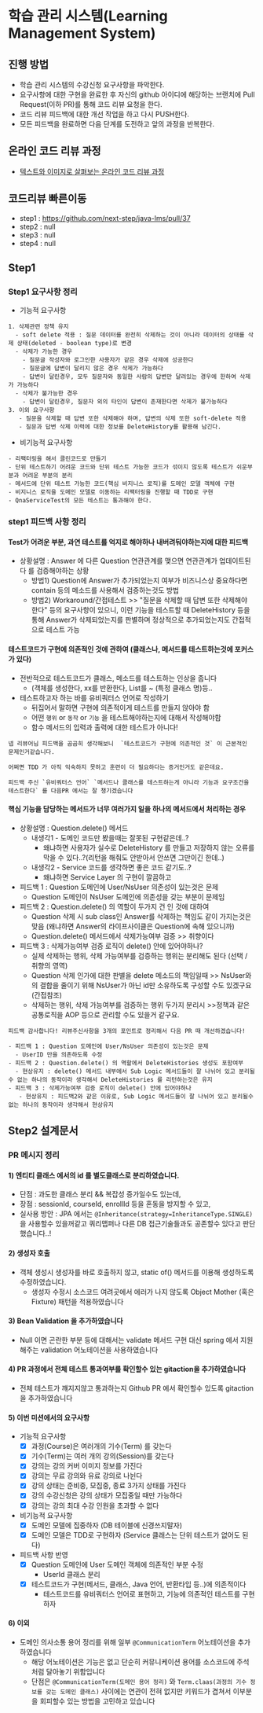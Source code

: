 # 학습 관리 시스템(Learning Management System)

## 진행 방법

* 학습 관리 시스템의 수강신청 요구사항을 파악한다.
* 요구사항에 대한 구현을 완료한 후 자신의 github 아이디에 해당하는 브랜치에 Pull Request(이하 PR)를 통해 코드 리뷰 요청을 한다.
* 코드 리뷰 피드백에 대한 개선 작업을 하고 다시 PUSH한다.
* 모든 피드백을 완료하면 다음 단계를 도전하고 앞의 과정을 반복한다.

## 온라인 코드 리뷰 과정

* [텍스트와 이미지로 살펴보는 온라인 코드 리뷰 과정](https://github.com/next-step/nextstep-docs/tree/master/codereview)

## 코드리뷰 빠른이동

- step1 : https://github.com/next-step/java-lms/pull/37
- step2 : null
- step3 : null
- step4 : null

## Step1

### Step1 요구사항 정리

- 기능적 요구사항

```text
1. 삭제관련 정책 유지
  - soft delete 적용 : 질문 데이터를 완전히 삭제하는 것이 아니라 데이터의 상태를 삭제 상태(deleted - boolean type)로 변경
  - 삭제가 가능한 경우
    - 질문글 작성자와 로그인한 사용자가 같은 경우 삭제에 성공한다
    - 질문글에 답변이 달리지 않은 경우 삭제가 가능하다
    - 답변이 달린경우, 모두 질문자와 동일한 사람의 답변만 달려있는 경우에 한하여 삭제가 가능하다
  - 삭제가 불가능한 경우
    - 답변이 달린경우, 질문자 외의 타인이 답변이 존재한다면 삭제가 불가능하다
3. 이외 요구사항
   - 질문을 삭제할 때 답변 또한 삭제해야 하며, 답변의 삭제 또한 soft-delete 적용
   - 질문과 답변 삭제 이력에 대한 정보를 DeleteHistory를 활용해 남긴다.
```

- 비기능적 요구사항

```text
- 리팩터링을 해서 클린코드로 만들기
- 단위 테스트하기 어려운 코드와 단위 테스트 가능한 코드가 섞이지 않도록 테스트가 쉬운부분과 어려운 부분의 분리
- 메서드에 단위 테스트 가능한 코드(핵심 비지니스 로직)를 도메인 모델 객체에 구현
- 비지니스 로직을 도메인 모델로 이동하는 리팩터링을 진행할 때 TDD로 구현
- QnaServiceTest의 모든 테스트는 통과해야 한다.
```

### step1 피드백 사항 정리

#### Test가 어려운 부분, 과연 테스트를 억지로 해야하나 내버려둬야하는지에 대한 피드백

- 상황설명 : Answer 에 다른 Question 연관관계를 맺으면 연관관계가 업데이트된다 를 검증해야하는 상황
    - 방법1) Question에 Answer가 추가되었는지 여부가 비즈니스상 중요하다면 contain 등의 메소드를 사용해서 검증하는것도 방법
    - 방법2) Workaround/간접테스트 >> "질문을 삭제할 때 답변 또한 삭제해야 한다" 등의 요구사항이 있으니, 이런 기능을 테스트할 때 DeleteHistory 등을 통해 Answer가 삭제되었는지를
      판별하며 정상적으로 추가되었는지도 간접적으로 테스트 가능

#### 테스트코드가 구현에 의존적인 것에 관하여 (클래스나, 메서드를 테스트하는것에 포커스가 있다)

- 전반적으로 테스트코드가 클래스, 메소드를 테스트하는 인상을 줍니다
    - (객체를 생성한다, xx를 반환한다, List를 ~ (특정 클래스 명)등..
- 테스트하고자 하는 바를 유비쿼터스 언어로 작성하기
    - 뒤집어서 말하면 구현에 의존적이게 테스트를 만들지 않아야 함
    - 어떤 `행위` or `동작` or `기능` 을 테스트해야하는지에 대해서 작성해야함
    - 함수 메서드의 입력과 출력에 대한 테스트가 아니다!

```text
넵 리뷰어님 피드백을 곰곰히 생각해보니  `테스트코드가 구현에 의존적인 것` 이 근본적인 문제인거같습니다.

어쩌면 TDD 가 아직 익숙하지 못하고 훈련이 더 필요하다는 증거인거도 같은데요. 

피드백 주신 `유비쿼터스 언어` `메서드나 클래스를 테스트하는게 아니라 기능과 요구조건을 테스트한다` 를 다음PR 에서는 잘 챙기겠습니다
```

#### 핵심 기능을 담당하는 메서드가 너무 여러가지 일을 하나의 메서드에서 처리하는 경우

- 상황설명 : Question.delete() 메서드
    - 내생각1 - 도메인 코드만 봤을때는 잘못된 구현같은데..?
        - 왜냐하면 사용자가 실수로 DeleteHistory 를 만들고 저장하지 않는 오류를 막을 수 있다..?(리턴을 해줘도 안받아서 안쓰면 그만이긴 한데..)
    - 내생각2 - Service 코드를 생각하면 좋은 코드 같기도..?
        - 왜냐하면 Service Layer 의 구현이 깔끔하고
- 피드백 1 : Question 도메인에 User/NsUser 의존성이 있는것은 문제
    - Question 도메인이 NsUser 도메인에 의존성을 갖는 부분이 문제임
- 피드백 2 : Question.delete() 의 역할이 두가지 건 인 것에 대하여
    - Question 삭제 시 sub class인 Answer를 삭제하는 책임도 같이 가지는것은 맞음 (왜냐하면 Answer의 라이프사이클은 Question에 속해 있으니까)
    - Question.delete() 메서드에서 삭제가능여부 검증 >> 취향이다
- 피드백 3 : 삭제가능여부 검증 로직이 delete() 안에 있어야하나?
    - 실제 삭제하는 행위, 삭제 가능여부를 검증하는 행위는 분리해도 된다 (선택 / 취향의 영역)
    - Question 삭제 인가에 대한 판별을 delete 메소드의 책임일때 >>  NsUser와의 결합을 줄이기 위해 NsUser가 아닌 id만 소유하도록 구성할 수도 있겠구요 (간접참조)
    - 삭제하는 행위, 삭제 가능여부를 검증하는 행위 두가지 분리시 >>정책과 같은 공통로직을 AOP 등으로 관리할 수도 있을거 같구요.

```text
피드백 감사합니다! 리뷰주신사항을 3개의 포인트로 정리해서 다음 PR 때 개선하겠습니다!

- 피드백 1 : Question 도메인에 User/NsUser 의존성이 있는것은 문제
  - UserID 만을 의존하도록 수정
- 피드백 2 : Question.delete() 의 역할에서 DeleteHistories 생성도 포함여부 
  - 현상유지 : delete() 메서드 내부에서 Sub Logic 메서드들이 잘 나뉘어 있고 분리될수 없는 하나의 동작이라 생각해서 DeleteHistories 를 리턴하는것은 유지
- 피드백 3 : 삭제가능여부 검증 로직이 delete() 안에 있어야하나
   - 현상유지 : 피드백2와 같은 이유로, Sub Logic 메서드들이 잘 나뉘어 있고 분리될수 없는 하나의 동작이라 생각해서 현상유지
```

## Step2 설계문서

### PR 메시지 정리

#### 1) 엔티티 클래스 에서의 id 를 별도클래스로 분리하였습니다.

- 단점 : 과도한 클래스 분리 && 복잡성 증가일수도 있는데,
- 장점 : sessionId, courseId, enrollId 등을 혼동을 방지할 수 있고,
- 실사용 방안 : JPA 에서는 `@Inheritance(strategy=InheritanceType.SINGLE)` 을 사용할수 있을꺼같고 쿼리맵퍼나 다른 DB 접근기술들과도 공존할수 있다고 판단했습니다..!

#### 2) 생성자 호출

- 객체 생성시 생성자를 바로 호출하지 않고, static of() 메서드를 이용해 생성하도록 수정하였습니다.
    - 생성자 수정시 소스코드 여려곳에서 에러가 나지 않도록 Object Mother (혹은 Fixture) 패턴을 적용하였습니다

#### 3) Bean Validation 을 추가하였습니다

- Null 이면 곤란한 부분 등에 대해서는 validate 메서드 구현 대신 spring 에서 지원해주는 validation 어노테이션을 사용하였습니다

#### 4) PR 과정에서 전체 테스트 통과여부를 확인할수 있는 gitaction을 추가하였습니다

- 전체 테스트가 꺠지지않고 통과하는지 Github PR 에서 확인할수 있도록 gitaction 을 추가하였습니다

#### 5) 이번 미션에서의 요구사항

- 기능적 요구사항
    - [x] 과정(Course)은 여러개의 기수(Term) 를 갖는다
    - [x] 기수(Term)는 여러 개의 강의(Session)를 갖는다
    - [x] 강의는 강의 커버 이미지 정보를 가진다
    - [x] 강의는 무료 강의와 유료 강의로 나뉜다
    - [x] 강의 상태는 준비중, 모집중, 종료 3가지 상태를 가진다
    - [x] 강의 수강신청은 강의 상태가 모집중일 때만 가능하다
    - [x] 강의는 강의 최대 수강 인원을 초과할 수 없다

- 비기능적 요구사항
    - [x] 도메인 모델에 집중하자 (DB 테이블에 신경쓰지말자)
    - [x] 도메인 모델은 TDD로 구현하자 (Service 클래스는 단위 테스트가 없어도 된다)

- 피드백 사항 반영
    - [x] Question 도메인에 User 도메인 객체에 의존적인 부분 수정
        - UserId 클래스 분리
    - [x] 테스트코드가 구현(메서드, 클래스, Java 언어, 반환타입 등..)에 의존적이다
        - 테스트코드를 유비쿼터스 언어로 표현하고, 기능에 의존적인 테스트를 구현하자

#### 6) 이외

- 도메인 의사소통 용어 정리를 위해 일부 `@CommunicationTerm` 어노테이션을 추가하였습니다
    - 해당 어노테이션은 기능은 없고 단순히 커뮤니케이션 용어를 소스코드에 주석처럼 달아놓기 위함입니다
    - 단점은 `@CommunicationTerm(도메인 용어 정리)` 와 `Term.claas(과정의 기수 정보를 갖는 도메인 클래스)` 사이에는 연관이 전혀 없지만 키워드가 겹쳐서 이부분을 회피할수 있는
      방법을 고민하고 있습니다  